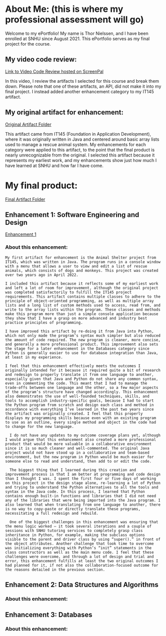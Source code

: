# **About Me: (this is where my professional assessment will go)**
Welcome to my ePortfolio! My name is Thor Nielssen, and I have been enrolled at SNHU since August 2021.
This ePortfolio serves as my final project for the course.

## **My video code review:**
[Link to Video Code Review hosted on ScreenPal](https://go.screenpal.com/watch/cZh0rqVLGiY)

In this video, I review the artifacts I selected for this course and break them down.
Please note that one of these artifacts, an API, did not make it into my final project.
I instead added another enhancement category to my IT145 artifact.

## **My original artifact for enhancement:**
[Original Artifact Folder](https://github.com/ElateScarab/ElateScarab.github.io/tree/c1516d5f3db2a85e73c74df677ff26e5422fff66/Original%20Artifact)

This artifact came from IT145 (Foundation in Application Development), where it was originally written in Java and centered around basic array lists used to manage a rescue animal system. My enhancements for each category were applied to this artifact, to the point that the final product is nearly unrecognizable from the original. I selected this artifact because it represents my earliest work, and my enhancements show just how much I have learned at SNHU and how far I have come.

# **My final product:**
[Final Artifact Folder](https://github.com/ElateScarab/ElateScarab.github.io/tree/c1516d5f3db2a85e73c74df677ff26e5422fff66/Final%20Artifact/Final%20Artifact)


## **Enhancement 1: Software Engineering and Design**
[Enhancement 1](https://github.com/ElateScarab/ElateScarab.github.io/tree/a30736548245e46ba6c803374df2e69add698b22/Enhancement%201)

### About this enhancement:
    My first artifact for enhancement is the Animal Shelter project from IT145, which was written in Java. The program runs in a console window with a menu that allows a user to view and edit a list of rescue animals, which consists of dogs and monkeys. This project was created over two years ago in April 2022.
  
    I included this artifact because it reflects some of my earliest work and left a lot of room for improvement, although the original project was completed satisfactorily to fulfill the IT145 project requirements. This artifact contains multiple classes to adhere to the principle of object-oriented programming, as well as multiple array lists and a long list of custom methods used to access, read from, and write to the array lists within the program. These classes and methods make this program more than just a simple console application because they show that I have a grasp on more advanced and industry best practice principles of programming.
  
    I have improved this artifact by re-doing it from Java into Python, which not only made the program’s syntax much simpler but also reduced the amount of code required. The new program is cleaner, more concise, and generally a more professional product. This improvement also sets the stage for a later enhancement in the Databases category since Python is generally easier to use for database integration than Java, at least in my experience.
  
    I feel that this enhancement effectively meets the outcomes I originally intended for it because it required quite a bit of research and redesign to properly translate it from one language to another, especially given that Java and Python do not share any common syntax, even in commenting the code. This meant that I had to manage the trade-offs between one language and the other, so a few major aspects of the program’s structure have changed accordingly. This enhancement also demonstrates the use of well-founded techniques, skills, and tools to accomplish industry-specific goals, because I had to start the Python program from scratch and design each class and method in accordance with everything I’ve learned in the past two years since the artifact was originally created. I feel that this properly displays my programming skills because even with an existing program to use as an outline, every single method and object in the code had to change for the new language.
  
      I do not have any updates to my outcome coverage plans yet, although I would argue that this enhancement also created a more professional product that would be more valuable in a collaborative environment since it is so much cleaner and well-commented. The original Java project would not have stood up in a collaborative and team-based environment, but the new program in Python would be much easier for someone else to read and understand, then add to or edit the code.
    
      The biggest thing that I learned during this creation and improvement process is that I am better at programming and code design than I thought I was. I spent the first four or five days of working on this project in the design stage alone, re-learning a lot of Python and trying to understand the Python alternatives to all the tools and syntax in the Java code. In this process, I learned that Python contains enough built-in functions and libraries that I did not need any of the libraries that were being imported into the Java program. I also learned that when translating from one language to another, there is no way to copy-paste or directly translate these programs, necessitating a full redesign and rebuild. 
    
      One of the biggest challenges in this enhancement was ensuring that the menu logic worked – it took several iterations and a couple of sessions with SNHU tutoring services to completely grasp class inheritance in Python, for example, making the subclass options visible to the parent and driver class by using “super().” in front of the object attributes. Another challenge that took time to overcome was initializing everything with Python’s “init” statements in the class constructors as well as the main menu code. I feel that these challenges were overcome, and through a lot of design and trial and error, this enhancement fulfills at least the two original outcomes I had planned for it, if not also the collaboration-focused outcome for the reasons detailed in the previous section.
    
## **Enhancement 2: Data Structures and Algorithms**

### About this enhancement:


## **Enhancement 3: Databases**

### About this enhancement:

